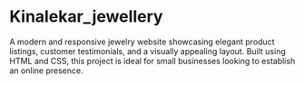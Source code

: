 # Kinalekar_jewellery
A modern and responsive jewelry website showcasing elegant product listings, customer testimonials, and a visually appealing layout. Built using HTML and CSS, this project is ideal for small businesses looking to establish an online presence.
